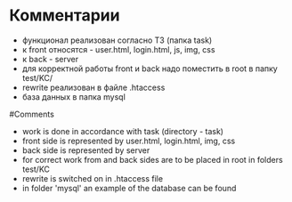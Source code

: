 # Комментарии

- функционал реализован согласно ТЗ (папка task)
- к front относятся - user.html, login.html, js, img, css
- к back - server
- для корректной работы front и back надо поместить в root в папку test/KC/
- rewrite реализован в файле .htaccess
- база данных в папка mysql

#Comments
- work is done in accordance with task (directory - task)
- front side is represented by user.html, login.html, img, css
- back side is represented by server
- for correct work from and back sides are to be placed in root in folders test/KC
- rewrite is switched on in .htaccess file
- in folder 'mysql' an example of the database can be found
  

